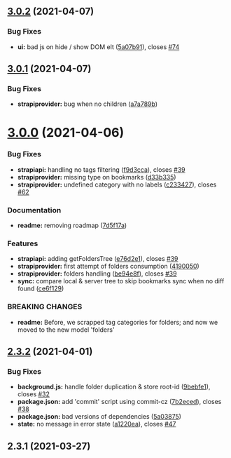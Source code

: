 ## [3.0.2](https://github.com/julienfroidefond/strapi-bookmarks/compare/v3.0.1...v3.0.2) (2021-04-07)

### Bug Fixes

- **ui:** bad js on hide / show DOM elt ([5a07b91](https://github.com/julienfroidefond/strapi-bookmarks/commit/5a07b9147540a94a5eb6ffe4b8b8299a08987c20)), closes [#74](https://github.com/julienfroidefond/strapi-bookmarks/issues/74)

## [3.0.1](https://github.com/julienfroidefond/strapi-bookmarks/compare/v3.0.0...v3.0.1) (2021-04-07)

### Bug Fixes

- **strapiprovider:** bug when no children ([a7a789b](https://github.com/julienfroidefond/strapi-bookmarks/commit/a7a789bcf0517b7cfcd4cd7a0836d5c3e30f09f1))

# [3.0.0](https://github.com/julienfroidefond/strapi-bookmarks/compare/v2.3.2...v3.0.0) (2021-04-06)

### Bug Fixes

- **strapiapi:** handling no tags filtering ([f9d3cca](https://github.com/julienfroidefond/strapi-bookmarks/commit/f9d3ccacc65fc3a3ddcd09584c9cf429f77e498b)), closes [#39](https://github.com/julienfroidefond/strapi-bookmarks/issues/39)
- **strapiprovider:** missing type on bookmarks ([d33b335](https://github.com/julienfroidefond/strapi-bookmarks/commit/d33b33502019f44b9e302b96f7ff1854848d6973))
- **strapiprovider:** undefined category with no labels ([c233427](https://github.com/julienfroidefond/strapi-bookmarks/commit/c2334277920fac8e7deff06f9b7b40b80b2ce7b4)), closes [#62](https://github.com/julienfroidefond/strapi-bookmarks/issues/62)

### Documentation

- **readme:** removing roadmap ([7d5f17a](https://github.com/julienfroidefond/strapi-bookmarks/commit/7d5f17a46a9ca8fbef6e754cbbb49d9b050bb380))

### Features

- **strapiapi:** adding getFoldersTree ([e76d2e1](https://github.com/julienfroidefond/strapi-bookmarks/commit/e76d2e142a7811d13676e5499f1292f507f41c9f)), closes [#39](https://github.com/julienfroidefond/strapi-bookmarks/issues/39)
- **strapiprovider:** first attempt of folders consumption ([4190050](https://github.com/julienfroidefond/strapi-bookmarks/commit/419005078e6b43dc16a0a59fcaa59566d4434675))
- **strapiprovider:** folders handling ([be94e8f](https://github.com/julienfroidefond/strapi-bookmarks/commit/be94e8ff24a2a8165da85e7d44dc56c3a33d7827)), closes [#39](https://github.com/julienfroidefond/strapi-bookmarks/issues/39)
- **sync:** compare local & server tree to skip bookmarks sync when no diff found ([ce6f129](https://github.com/julienfroidefond/strapi-bookmarks/commit/ce6f1294de643b0e52532545905e0a76738a084f))

### BREAKING CHANGES

- **readme:** Before, we scrapped tag categories for folders; and now we moved to the new model
  'folders'

## [2.3.2](https://github.com/julienfroidefond/strapi-bookmarks/compare/v2.3.1...v2.3.2) (2021-04-01)

### Bug Fixes

- **background.js:** handle folder duplication & store root-id ([9bebfe1](https://github.com/julienfroidefond/strapi-bookmarks/commit/9bebfe17c32a40d8fc618054c59170cef0f932cb)), closes [#32](https://github.com/julienfroidefond/strapi-bookmarks/issues/32)
- **package.json:** add 'commit' script using commit-cz ([7b2eced](https://github.com/julienfroidefond/strapi-bookmarks/commit/7b2ecedb100060765aaf9af668cdf4d9c6cb3c1b)), closes [#38](https://github.com/julienfroidefond/strapi-bookmarks/issues/38)
- **package.json:** bad versions of dependencies ([5a03875](https://github.com/julienfroidefond/strapi-bookmarks/commit/5a03875b710ccd823360ea9b5f8546f115e9cad0))
- **state:** no message in error state ([a1220ea](https://github.com/julienfroidefond/strapi-bookmarks/commit/a1220ea3a0acda159872f7ccd32f2d6cec7787b6)), closes [#47](https://github.com/julienfroidefond/strapi-bookmarks/issues/47)

## 2.3.1 (2021-03-27)
